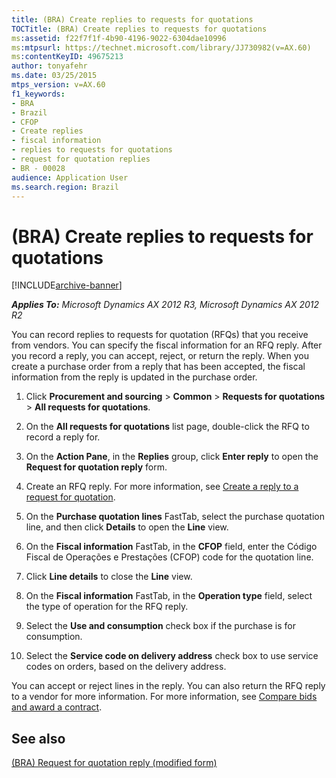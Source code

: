 ```yaml
---
title: (BRA) Create replies to requests for quotations
TOCTitle: (BRA) Create replies to requests for quotations
ms:assetid: f22f7f1f-4b90-4196-9022-6304dae10996
ms:mtpsurl: https://technet.microsoft.com/library/JJ730982(v=AX.60)
ms:contentKeyID: 49675213
author: tonyafehr
ms.date: 03/25/2015
mtps_version: v=AX.60
f1_keywords:
- BRA
- Brazil
- CFOP
- Create replies
- fiscal information
- replies to requests for quotations
- request for quotation replies
- BR - 00028
audience: Application User
ms.search.region: Brazil
---
```


# (BRA) Create replies to requests for quotations 


[!INCLUDE[archive-banner](includes/archive-banner.md)]


_**Applies To:** Microsoft Dynamics AX 2012 R3, Microsoft Dynamics AX 2012 R2_

You can record replies to requests for quotation (RFQs) that you receive from vendors. You can specify the fiscal information for an RFQ reply. After you record a reply, you can accept, reject, or return the reply. When you create a purchase order from a reply that has been accepted, the fiscal information from the reply is updated in the purchase order.

1.  Click **Procurement and sourcing** \> **Common** \> **Requests for quotations** \> **All requests for quotations**.

2.  On the **All requests for quotations** list page, double-click the RFQ to record a reply for.

3.  On the **Action Pane**, in the **Replies** group, click **Enter reply** to open the **Request for quotation reply** form.

4.  Create an RFQ reply. For more information, see [Create a reply to a request for quotation](create-a-reply-to-a-request-for-quotation.md).

5.  On the **Purchase quotation lines** FastTab, select the purchase quotation line, and then click **Details** to open the **Line** view.

6.  On the **Fiscal information** FastTab, in the **CFOP** field, enter the Código Fiscal de Operações e Prestações (CFOP) code for the quotation line.

7.  Click **Line details** to close the **Line** view.

8.  On the **Fiscal information** FastTab, in the **Operation type** field, select the type of operation for the RFQ reply.

9.  Select the **Use and consumption** check box if the purchase is for consumption.

10. Select the **Service code on delivery address** check box to use service codes on orders, based on the delivery address.

You can accept or reject lines in the reply. You can also return the RFQ reply to a vendor for more information. For more information, see [Compare bids and award a contract](compare-bids-and-award-a-contract.md).

## See also

[(BRA) Request for quotation reply (modified form)](https://technet.microsoft.com/library/jj730981\(v=ax.60\))

  


